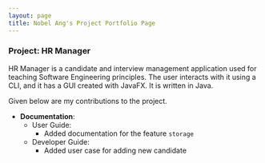```yaml
---
layout: page
title: Nobel Ang's Project Portfolio Page
---
```


### Project: HR Manager

HR Manager is a candidate and interview management application used for teaching Software Engineering principles. The user interacts with it using a CLI, and it has a GUI created with JavaFX. It is written in Java.

Given below are my contributions to the project.

* **Documentation**:
    * User Guide:
        * Added documentation for the feature `storage`
    * Developer Guide:
        * Added user case for adding new candidate
